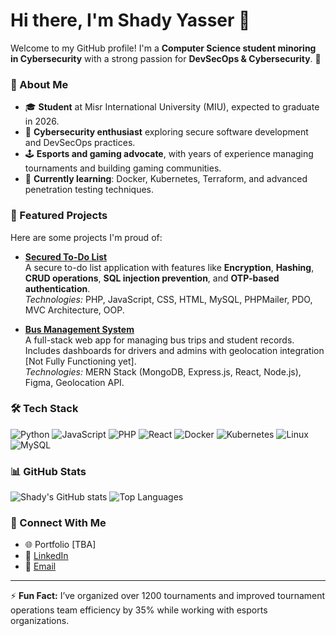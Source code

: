 # Hi there, I'm Shady Yasser 👋

Welcome to my GitHub profile! I'm a **Computer Science student minoring in Cybersecurity** with a strong passion for **DevSecOps & Cybersecurity**. 🚀

### 🌟 About Me
- 🎓 **Student** at Misr International University (MIU), expected to graduate in 2026.
- 🔐 **Cybersecurity enthusiast** exploring secure software development and DevSecOps practices.
- 🕹️ **Esports and gaming advocate**, with years of experience managing tournaments and building gaming communities.
- 🌱 **Currently learning**: Docker, Kubernetes, Terraform, and advanced penetration testing techniques.

### 📂 Featured Projects
Here are some projects I'm proud of:
- **[Secured To-Do List](https://github.com/MrRobot-cpp/Secured-To-do-List)**  
  A secure to-do list application with features like **Encryption**, **Hashing**, **CRUD operations**, **SQL injection prevention**, and **OTP-based authentication**.  
  _Technologies:_  PHP, JavaScript, CSS, HTML, MySQL, PHPMailer, PDO, MVC Architecture, OOP.

- **[Bus Management System](https://github.com/MrRobot-cpp/Bus-Management-Project)**  
  A full-stack web app for managing bus trips and student records. Includes dashboards for drivers and admins with geolocation integration [Not Fully Functioning yet].  
  _Technologies:_ MERN Stack (MongoDB, Express.js, React, Node.js), Figma, Geolocation API.

### 🛠️ Tech Stack
![Python](https://img.shields.io/badge/-Python-3776AB?logo=python&logoColor=white&style=flat-square)
![JavaScript](https://img.shields.io/badge/-JavaScript-F7DF1E?logo=javascript&logoColor=black&style=flat-square)
![PHP](https://img.shields.io/badge/-PHP-777BB4?logo=php&logoColor=white&style=flat-square)
![React](https://img.shields.io/badge/-React-61DAFB?logo=react&logoColor=black&style=flat-square)
![Docker](https://img.shields.io/badge/-Docker-2496ED?logo=docker&logoColor=white&style=flat-square)
![Kubernetes](https://img.shields.io/badge/-Kubernetes-326CE5?logo=kubernetes&logoColor=white&style=flat-square)
![Linux](https://img.shields.io/badge/-Linux-FCC624?logo=linux&logoColor=black&style=flat-square)
![MySQL](https://img.shields.io/badge/-MySQL-4479A1?logo=mysql&logoColor=white&style=flat-square)

### 📊 GitHub Stats
![Shady's GitHub stats](https://github-readme-stats.vercel.app/api?username=MrRobot-cpp&show_icons=true&theme=radical)
![Top Languages](https://github-readme-stats.vercel.app/api/top-langs/?username=MrRobot-cpp&layout=compact&theme=radical)

### 🔗 Connect With Me
- 🌐 Portfolio [TBA]
- 💼 [LinkedIn](https://linkedin.com/in/shady-yasser-kaneki) 
- 📧 [Email](mailto:shadyyasseradel@gmail.com)

---

⚡ **Fun Fact:** I’ve organized over 1200 tournaments and improved tournament operations team efficiency by 35% while working with esports organizations.

